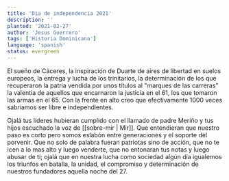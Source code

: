 ```yaml
---
title: 'Dia de independencia 2021'
description: ''
planted: '2021-02-27'
author: 'Jesus Guerrero'
tags: ['Historia Dominicana']
language: 'spanish'
status: evergreen
---
```


El sueño de Cáceres, la inspiración de Duarte de aires de libertad en suelos europeos, la entrega y lucha de los trinitarios, la determinación de los que recuperaron la patria vendida por unos títulos al "marques de las carreras" la valentía de aquellos que encarnaron la justicia en el 61, los que tomaron las armas en el 65. Con la frente en alto creo que efectivamente 1000 veces sabríamos ser libre e independientes.

Ojalá tus líderes hubieran cumplido con el llamado de padre Meriño y tus hijos escuchado la voz de [[sobre-mir | Mir]].
Que entendieran que nuestro paso es corto pero somos eslabón entre generaciones y el soporte del porvenir.
Que no solo de palabra fueran patriotas sino de acción, que no te icen a lo mas alto y luego venderte, que no entonaran tus notas y luego abusar de ti; ojalá que en nuestra lucha como sociedad algún día igualemos los triunfos en batalla, la unidad, el compromiso y determinación de nuestros fundadores aquella noche del 27.